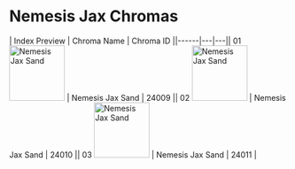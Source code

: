 # Nemesis Jax Chromas

| Index  Preview | Chroma Name | Chroma ID ||------|---|---|| 01  <img src='https://raw.communitydragon.org/latest/plugins/rcp-be-lol-game-data/global/default/v1/champion-chroma-images/24/24009.png' alt='Nemesis Jax Sand' width='100'> | Nemesis Jax Sand | 24009 || 02  <img src='https://raw.communitydragon.org/latest/plugins/rcp-be-lol-game-data/global/default/v1/champion-chroma-images/24/24010.png' alt='Nemesis Jax Sand' width='100'> | Nemesis Jax Sand | 24010 || 03  <img src='https://raw.communitydragon.org/latest/plugins/rcp-be-lol-game-data/global/default/v1/champion-chroma-images/24/24011.png' alt='Nemesis Jax Sand' width='100'> | Nemesis Jax Sand | 24011 |